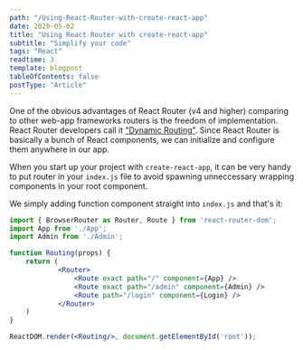 ```yaml
---
path: "/Using-React-Router-with-create-react-app"
date: 2020-05-02
title: "Using React Router with create-react-app"
subtitle: "Simplify your code"
tags: "React"
readtime: 3
template: blogpost
tableOfContents: false
postType: "Article"
---
```


One of the obvious advantages of React Router (v4 and higher) comparing to other web-app frameworks routers is the freedom of implementation. React Router developers call it ["Dynamic Routing"](https://reacttraining.com/react-router/web/guides/philosophy). Since React Router is basically a bunch of React components, we can initialize and configure them anywhere in our app.

When you start up your project with `create-react-app`, it can be very handy to put router in your `index.js` file to avoid spawning unneccessary wrapping components in your root component.

We simply adding function component straight into `index.js` and that's it:

```jsx
import { BrowserRouter as Router, Route } from 'react-router-dom';
import App from './App';
import Admin from './Admin';

function Routing(props) {
    return (
            <Router>
                <Route exact path="/" component={App} />
                <Route exact path="/admin" component={Admin} />
                <Route path="/login" component={Login} />
            </Router>
    )
}

ReactDOM.render(<Routing/>, document.getElementById('root'));
```
